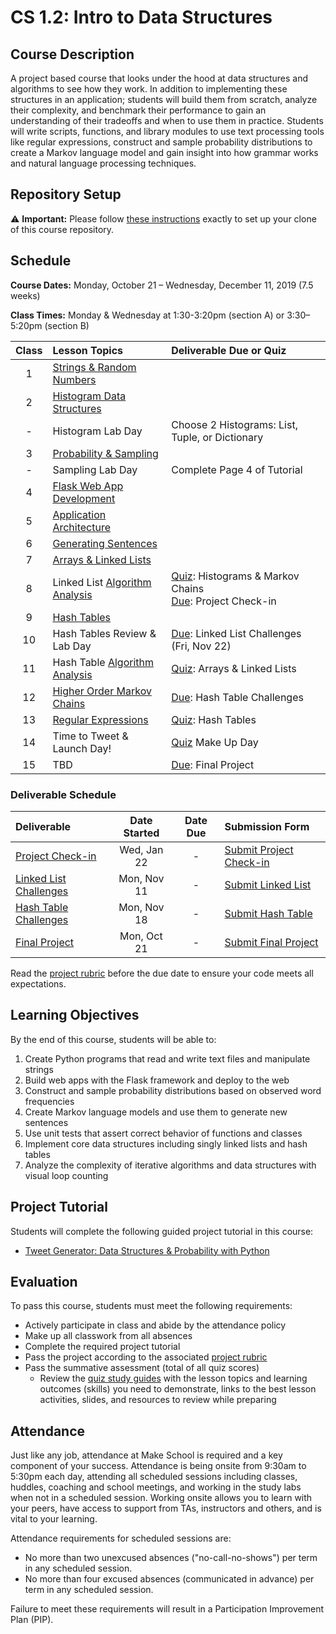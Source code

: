 # CS 1.2: Intro to Data Structures

## Course Description

A project based course that looks under the hood at data structures and algorithms to see how they work. In addition to implementing these structures in an application; students will build them from scratch, analyze their complexity, and benchmark their performance to gain an understanding of their tradeoffs and when to use them in practice. Students will write scripts, functions, and library modules to use text processing tools like regular expressions, construct and sample probability distributions to create a Markov language model and gain insight into how grammar works and natural language processing techniques.


## Repository Setup

:warning: **Important:** Please follow [these instructions](Setup.md) exactly to set up your clone of this course repository.


## Schedule

**Course Dates:** Monday, October 21 – Wednesday, December 11, 2019 (7.5 weeks)

**Class Times:** Monday & Wednesday at 1:30-3:20pm (section A) or 3:30–5:20pm (section B)


| Class | Lesson Topics                      | Deliverable Due or Quiz                                         |
| :---: | :--------------------------------- | :-------------------------------------------------------------- |
|   1   | [Strings & Random Numbers][]       |                                                                 |
|   2   | [Histogram Data Structures][]      |                                                                 |
|   -   | Histogram Lab Day                  | Choose 2 Histograms: List, Tuple, or Dictionary                 |
|   3   | [Probability & Sampling][]         |                                                                 |
|   -   | Sampling Lab Day                   | Complete Page 4 of Tutorial                                     |
|   4   | [Flask Web App Development][]      |                                                                 |
|   5   | [Application Architecture][]       |                                                                 |
|   6   | [Generating Sentences][]           |                                                                 |
|   7   | [Arrays & Linked Lists][]          |                                                                 |
|   8   | Linked List [Algorithm Analysis][] | [Quiz]: Histograms & Markov Chains <br> [Due]: Project Check-in |
|   9   | [Hash Tables][]                    |                                                                 |
|  10   | Hash Tables Review & Lab Day       | [Due]: Linked List Challenges (Fri, Nov 22)                     |
|  11   | Hash Table [Algorithm Analysis][]  | [Quiz]: Arrays & Linked Lists                                   |
|  12   | [Higher Order Markov Chains][]     | [Due]: Hash Table Challenges                                    |
|  13   | [Regular Expressions][]            | [Quiz]: Hash Tables                                             |
|  14   | Time to Tweet & Launch Day!        | [Quiz] Make Up Day                                              |
|  15   | TBD                                | [Due]: Final Project                                            |

[Strings & Random Numbers]: Lessons/RandomStrings.md
[Histogram Data Structures]: Lessons/Histograms.md
[Probability & Sampling]: Lessons/Probability.md
[Flask Web App Development]: Lessons/FlaskWebApp.md
[Application Architecture]: Lessons/Architecture.md
[Generating Sentences]: Lessons/Sentences.md
[Arrays & Linked Lists]: Lessons/ArraysLinkedLists.md
[Hash Tables]: Lessons/HashTables.md
[Algorithm Analysis]: Lessons/AlgorithmAnalysis.md
[Higher Order Markov Chains]: Lessons/MarkovChains.md
[Regular Expressions]: Lessons/RegularExpressions.md

[Due]: ReadMe.md#Deliverable-Schedule
[Quiz]: https://make.sc/cs12-quiz-study-guides


### Deliverable Schedule

| Deliverable                | Date Started | Date Due | Submission Form             |
| :------------------------- | :----------: | :------: | :-------------------------- |
| [Project Check-in][]       | Wed, Jan 22  |    -     | [Submit Project Check-in][] |
| [Linked List Challenges][] | Mon, Nov 11  |    -     | [Submit Linked List][]      |
| [Hash Table Challenges][]  | Mon, Nov 18  |    -     | [Submit Hash Table][]       |
| [Final Project][]          | Mon, Oct 21  |    -     | [Submit Final Project][]    |

Read the [project rubric][] before the due date to ensure your code meets all expectations.

[Project Check-in]: Lessons/FlaskWebApp.md
[Linked List Challenges]: Lessons/ArraysLinkedLists.md#Challenges
[Hash Table Challenges]: Lessons/HashTables.md#Challenges
[Final Project]: Lessons/MarkovChains.md

[Submit Project Check-in]: https://gradescope.com
[Submit Linked List]: https://gradescope.com
[Submit Hash Table]: https://gradescope.com
[Submit Final Project]: https://gradescope.com

[project rubric]: https://make.sc/cs12-rubric


## Learning Objectives

By the end of this course, students will be able to:
1.   Create Python programs that read and write text files and manipulate strings
1.   Build web apps with the Flask framework and deploy to the web
1.   Construct and sample probability distributions based on observed word frequencies
1.   Create Markov language models and use them to generate new sentences
1.   Use unit tests that assert correct behavior of functions and classes
1.   Implement core data structures including singly linked lists and hash tables
1.   Analyze the complexity of iterative algorithms and data structures with visual loop counting


## Project Tutorial

Students will complete the following guided project tutorial in this course:
-   [Tweet Generator: Data Structures & Probability with Python](https://makeschool.org/mediabook/oa/tutorials/tweet-generator--data-structures---probability-with-python/lets-get-started/)


## Evaluation

To pass this course, students must meet the following requirements:
-   Actively participate in class and abide by the attendance policy
-   Make up all classwork from all absences
-   Complete the required project tutorial
-   Pass the project according to the associated [project rubric][]
-   Pass the summative assessment (total of all quiz scores)
    - Review the [quiz study guides][] with the lesson topics and learning outcomes (skills) you need to demonstrate, links to the best lesson activities, slides, and resources to review while preparing

[quiz study guides]: https://make.sc/cs12-quiz-study-guides


## Attendance

Just like any job, attendance at Make School is required and a key component of your success. Attendance is being onsite from 9:30am to 5:30pm each day, attending all scheduled sessions including classes, huddles, coaching and school meetings, and working in the study labs when not in a scheduled session. Working onsite allows you to learn with your peers, have access to support from TAs, instructors and others, and is vital to your learning.

Attendance requirements for scheduled sessions are:
-   No more than two unexcused absences ("no-call-no-shows") per term in any scheduled session.
-   No more than four excused absences (communicated in advance) per term in any scheduled session.

Failure to meet these requirements will result in a Participation Improvement Plan (PIP).

